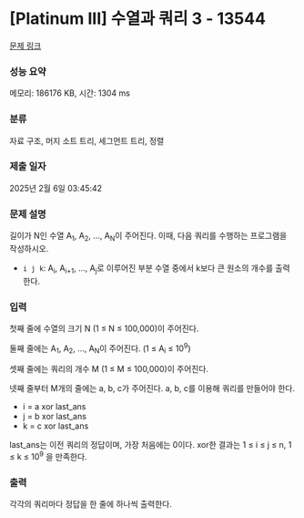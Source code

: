 # [Platinum III] 수열과 쿼리 3 - 13544 

[문제 링크](https://www.acmicpc.net/problem/13544) 

### 성능 요약

메모리: 186176 KB, 시간: 1304 ms

### 분류

자료 구조, 머지 소트 트리, 세그먼트 트리, 정렬

### 제출 일자

2025년 2월 6일 03:45:42

### 문제 설명

<p>길이가 N인 수열 A<sub>1</sub>, A<sub>2</sub>, ..., A<sub>N</sub>이 주어진다. 이때, 다음 쿼리를 수행하는 프로그램을 작성하시오.</p>

<ul>
	<li><code>i j k</code>: A<sub>i</sub>, A<sub>i+1</sub>, ..., A<sub>j</sub>로 이루어진 부분 수열 중에서 k보다 큰 원소의 개수를 출력한다.</li>
</ul>

### 입력 

 <p>첫째 줄에 수열의 크기 N (1 ≤ N ≤ 100,000)이 주어진다.</p>

<p>둘째 줄에는 A<sub>1</sub>, A<sub>2</sub>, ..., A<sub>N</sub>이 주어진다. (1 ≤ A<sub>i</sub> ≤ 10<sup>9</sup>)</p>

<p>셋째 줄에는 쿼리의 개수 M (1 ≤ M ≤ 100,000)이 주어진다.</p>

<p>넷째 줄부터 M개의 줄에는 a, b, c가 주어진다. a, b, c를 이용해 쿼리를 만들어야 한다.</p>

<ul>
	<li>i = a xor last_ans</li>
	<li>j = b xor last_ans</li>
	<li>k = c xor last_ans</li>
</ul>

<p>last_ans는 이전 쿼리의 정답이며, 가장 처음에는 0이다. xor한 결과는 1 ≤ i ≤ j ≤ n, 1 ≤ k ≤ 10<sup>9</sup> 을 만족한다.</p>

### 출력 

 <p>각각의 쿼리마다 정답을 한 줄에 하나씩 출력한다.</p>

